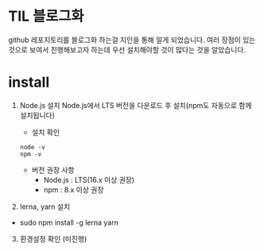 # TIL 블로그화
github 레포지토리를 블로그화 하는걸 지인을 통해 알게 되었습니다. 여러 장점이 있는 것으로 보여서 진행해보고자 하는데 우선 설치해야할 것이 많다는 것을 알았습니다.

# install
1. Node.js 설치
Node.js에서 LTS 버전을 다운로드 후 설치(npm도 자동으로 함께 설치됩니다)

    - 설치 확인
    ```
    node -v
    npm -v
    ```

    - 버전 권장 사항
        - Node.js : LTS(16.x 이상 권장)
        - npm : 8.x 이상 권장

2. lerna, yarn 설치
- sudo npm install -g lerna yarn

3. 환경설정 확인
(미진행)